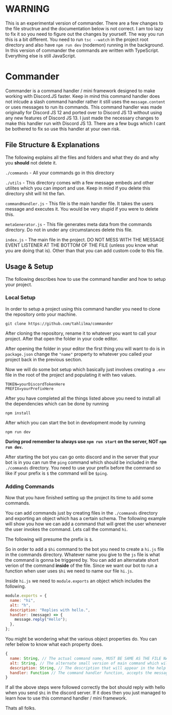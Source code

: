 # WARNING
This is an experimental version of commander. There are a few changes to the file structrue and the documentation below is not correct. I am too lazy to fix it so you need to figure out the changes by yourself. The way you run this is a bit different. You need to run `tsc --watch` in the project root directory and also have `npm run dev` (nodemon) running in the background. In this version of commander the commands are written with TypeScript. Everything else is still JavaScript.

# Commander

Commander is a command handler / mini framework designed to make working with Discord.JS faster. Keep in mind this command handler does not inlcude a slash command handler rather it still uses the `message.content` or uses messages to run its commands. This command handler was made originally for Discord JS 12 and ported over to Discord JS 13 without using any new features of Discord JS 13. I just made the necessary changes to make this handler run with Discord JS 13. There are a few bugs which I cant be bothered to fix so use this handler at your own risk.

## File Structure & Explanations

The following explains all the files and folders and what they do and why you **should** not delete it.

`./commands` - All your commands go in this directory

`./utils` - This directory comes with a few message embeds and other utilites which you can import and use. Keep in mind if you delete this directory shit will hit the fan.

`commandHandler.js` - This file is the main handler file. It takes the users message and executes it. You would be very stupid if you were to delete this.

`metaGenerator.js` - This file generates meta data from the commands directory. Do not in under any circumstances delete this file.

`index.js` - The main file in the project. DO NOT MESS WITH THE MESSAGE EVENT LISTENER AT THE BOTTOM OF THE FILE (unless you know what you are doing that is). Other than that you can add custom code to this file.

## Usage & Setup

The following describes how to use the command handler and how to setup your project.

### Local Setup

In order to setup a project using this command handler you need to clone the repository onto your machine.

```
git clone https://github.com/tahlilma/commander
```

After cloning the repository, rename it to whatever you want to call your project. After that open the folder in your code editor.

After opening the folder in your editor the first thing you will want to do is in `package.json` change the `"name"` property to whatever you called your project back in the previous section.

Now we will do some bot setup which basically just involves creating a `.env` file in the root of the project and populating it with two values.

```
TOKEN=yourDiscordTokenHere
PREFIX=yourPrefixHere
```

After you have completed all the things listed above you need to install all the dependencies which can be done by running

```
npm install
```

After which you can start the bot in development mode by running

```
npm run dev
```

**During prod remember to always use `npm run start` on the server, NOT `npm run dev`.**

After starting the bot you can go onto discord and in the server that your bot is in you can run the `ping` command which should be included in the `./commands` directory. You need to use your prefix before the command so like if your prefix is `$` the command will be `$ping`.

### Adding Commands

Now that you have finished setting up the project its time to add some commands.

You can add commands just by creating files in the `./commands` directory and exporting an object which has a certain schema. The following example will show you how we can add a command that will greet the user whenever the user invokes the command. Lets call the command `hi`.

The following will presume the prefix is `$`.

So in order to add a `$hi` command to the bot you need to create a `hi.js` file in the commands directory. Whatever name you give to the `js` file is what the command is gonna be triggered by. You can add an alternatate short verion of the command **inside** of the file. Since we want our bot to run a function when user uses `$hi` we need to name our file `hi.js`.

Inside `hi.js` we need to `module.exports` an object which includes the following.

```js
module.exports = {
  name: "hi",
  alt: "h",
  description: "Replies with hello.",
  handler: (message) => {
    message.reply("Hello");
  },
};
```

You might be wondering what the various object properties do. You can refer below to know what each property does.

```js
{
  name: String, // The actual command name, MUST BE SAME AS THE FILE NAME.
  alt: String, // The alternate small version of main command which will also trigger the command.
  description: String, // The description that will appear in the help menu.
  handler: Function // The command handler function, accepts the message object.
}
```

If all the above steps were followed correctly the bot should reply with hello when you send `$hi` in the discord server. If it does then you just managed to learn how to use this command handler / mini framework.

Thats all folks.